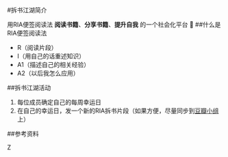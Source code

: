 #拆书江湖简介

用RIA便签阅读法 **阅读书籍**、**分享书籍**、**提升自我** 的一个社会化平台

##什么是RIA便签阅读法
* R（阅读片段）
* I（用自己的话重述知识）
* A1（描述自己的相关经验）
* A2（以后我怎么应用）

##拆书江湖活动

1. 每位成员确定自己的每周幸运日
2. 在自己的幸运日，发一个新的RIA拆书片段（如果方便，尽量同步到[豆瓣小组](http://www.douban.com/group/549370/)上）

##参考资料

Z

